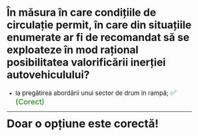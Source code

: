 # În măsura în care condițiile de circulație permit, în care din situațiile enumerate ar fi de recomandat să se exploateze în mod rațional posibilitatea valorificării inerției autovehiculului?

- <span style="font-size: larger;">la pregătirea abordării unui sector de drum în rampă; <span style="color: green; font-size: larger;">✅ (Corect)</span></span>

---

<span style="font-size: 30px; font-weight: bold;">**Doar o opțiune este corectă!**</span>